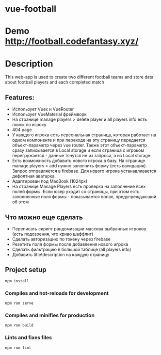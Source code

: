 # vue-football
# Demo http://football.codefantasy.xyz/
# Description
This web-app is used to create two different football teams and store data about football players and each completed match

## Features:
- Использует Vuex и VueRouter 
- Использует VueMaterial фреймворк
- На странице manage players > delete player и all players info есть поиск по игроку
- 404 page
- У каждого игрока есть персональная страница, которая работает на одном компоненте и при переходе на эту страницу передается объект-параметр через vue router. Также этот объект-параметр сразу записывается в Local storage и если страница с игроком перегружается - данные тянутся не из запроса, а из Local storage.
- Есть возможность добавить нового игрока в базу. На странице manage players > add нужно заполнить форму (есть валидация). Запрос отправляется в firebase. Для нового игрока устанавливается дефолтная аватарка.
- Адаптирован под MacBook (1024px)
- На странице Manage Players есть проверка на заполнение всех полей формы. Если юзер уходит со страницы, при этом есть заполненные поля формы - показывается попап, предупреждаюший об этом

## Что можно еще сделать
- Переписать скрипт рандомизации массива выбранных игроков (есть подозрения, что криво шаффлит)
- Сделать авторизацию по токену через firebase
- Резетить поля формы после добавления нового игрока
- Сделать фильтрацию в большой таблице (all players info)
- Добавить title\description на каждую страницу


## Project setup
```
npm install
```

### Compiles and hot-reloads for development
```
npm run serve
```

### Compiles and minifies for production
```
npm run build
```

### Lints and fixes files
```
npm run lint
```
